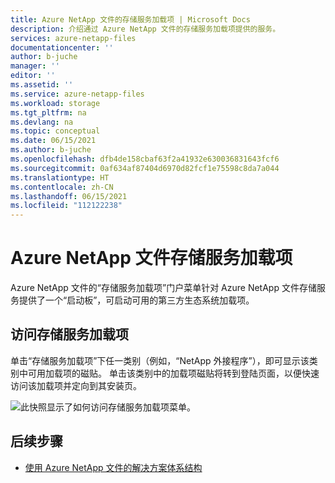```yaml
---
title: Azure NetApp 文件的存储服务加载项 | Microsoft Docs
description: 介绍通过 Azure NetApp 文件的存储服务加载项提供的服务。
services: azure-netapp-files
documentationcenter: ''
author: b-juche
manager: ''
editor: ''
ms.assetid: ''
ms.service: azure-netapp-files
ms.workload: storage
ms.tgt_pltfrm: na
ms.devlang: na
ms.topic: conceptual
ms.date: 06/15/2021
ms.author: b-juche
ms.openlocfilehash: dfb4de158cbaf63f2a41932e630036831643fcf6
ms.sourcegitcommit: 0af634af87404d6970d82fcf1e75598c8da7a044
ms.translationtype: HT
ms.contentlocale: zh-CN
ms.lasthandoff: 06/15/2021
ms.locfileid: "112122238"
---
```

# <a name="storage-service-add-ons-for-azure-netapp-files"></a>Azure NetApp 文件存储服务加载项

Azure NetApp 文件的“存储服务加载项”门户菜单针对 Azure NetApp 文件存储服务提供了一个“启动板”，可启动可用的第三方生态系统加载项。 

## <a name="access-storage-service-add-ons"></a>访问存储服务加载项  

单击“存储服务加载项”下任一类别（例如，“NetApp 外接程序”），即可显示该类别中可用加载项的磁贴。 单击该类别中的加载项磁贴将转到登陆页面，以便快速访问该加载项并定向到其安装页。 

![此快照显示了如何访问存储服务加载项菜单。](../media/azure-netapp-files/storage-service-add-ons.png)

## <a name="next-steps"></a>后续步骤

* [使用 Azure NetApp 文件的解决方案体系结构](azure-netapp-files-solution-architectures.md)
